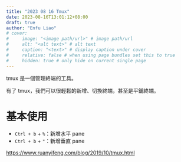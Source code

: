 ```yaml
---
title: "2023 08 16 Tmux"
date: 2023-08-16T13:01:12+08:00
draft: true
author: "Enfu Liao"
# cover:
#     image: "<image path/url>" # image path/url
#     alt: "<alt text>" # alt text
#     caption: "<text>" # display caption under cover
#     relative: false # when using page bundles set this to true
#     hidden: true # only hide on current single page
---
```


tmux 是一個管理終端的工具。

有了 tmux，我們可以很輕鬆的新增、切換終端，甚至是平鋪終端。

# 基本使用
- `Ctrl + b` + `%`：新增水平 pane
- `Ctrl + b` + `"`：新增垂直 pane

https://www.ruanyifeng.com/blog/2019/10/tmux.html
